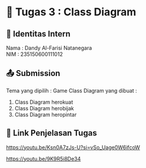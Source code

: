 # 📁 Tugas 3 : Class Diagram

## 👤 Identitas Intern
Nama : Dandy Al-Farisi Natanegara            
NIM  : 235150600111012

## 📤 Submission

Tema yang dipilih : Game
Class Diagram yang dibuat : 
1. Class Diagram herokuat
2. Class Diagram herobijak
3. Class Diagram heropintar


## 🔗 Link Penjelasan Tugas

https://youtu.be/Ksn0A7zJs-U?si=vSo_Uage0W6ifcoW

https://youtu.be/9K9R5i8De34

